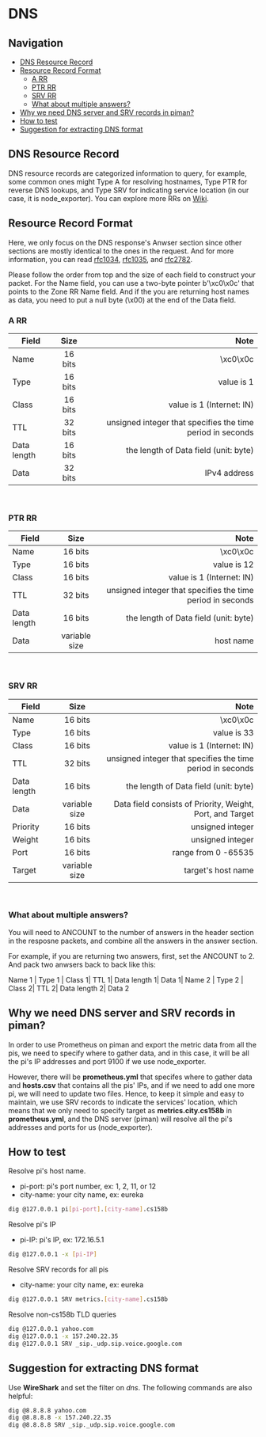 # DNS

## Navigation
- [DNS Resource Record](#dns-resource-record)
- [Resource Record Format](#resource-record-format)
    - [A RR](#a-rr)
    - [PTR RR](#ptr-rr)
    - [SRV RR](#srv-rr)
    - [What about multiple answers?](#what-about-multiple-answers?)
- [Why we need DNS server and SRV records in piman?](#why-we-need-dns-server-and-srv-records-in-piman?)
- [How to test](#how-to-test)
- [Suggestion for extracting DNS format](#suggestion-for-extracting-dns-format)
## DNS Resource Record
DNS resource records are categorized information to query, for example, some common ones might Type A for resolving hostnames, Type PTR for reverse DNS lookups, and Type SRV for indicating service location (in our case, it is node_exporter). You can explore more RRs on [Wiki](https://en.wikipedia.org/wiki/List_of_DNS_record_types).

## Resource Record Format
Here, we only focus on the DNS response's Anwser section since other sections are mostly identical to the ones in the request. And for more information, you can read [rfc1034](https://datatracker.ietf.org/doc/html/rfc1034), [rfc1035](https://datatracker.ietf.org/doc/html/rfc1035), and [rfc2782](https://datatracker.ietf.org/doc/html/rfc2782).

Please follow the order from top and the size of each field to construct your packet. For the Name field, you can use a two-byte pointer b'\xc0\x0c' that points to the Zone RR Name field. And if the you are returning host names as data, you need to put a null byte (\x00) at the end of the Data field.
### A RR
| Field        | Size           | Note                                                      |
| ------------ |:--------------:| -----:                                                    |
| Name         | 16 bits        | \xc0\x0c                                                  |
| Type         | 16 bits        | value is 1                                                |
| Class        | 16 bits        | value is 1 (Internet: IN)                                 |
| TTL          | 32 bits        | unsigned integer that specifies the time period in seconds|
| Data length  | 16 bits        | the length of Data field (unit: byte)                     |
| Data         | 32 bits        | IPv4 address                                              |

<br>

### PTR RR
| Field        | Size           | Note                                                      |
| ------------ |:--------------:| -----:                                                    |
| Name         | 16 bits        | \xc0\x0c                                                  |
| Type         | 16 bits        | value is 12                                               |
| Class        | 16 bits        | value is 1 (Internet: IN)                                 |
| TTL          | 32 bits        | unsigned integer that specifies the time period in seconds|
| Data length  | 16 bits        | the length of Data field (unit: byte)                     |
| Data         | variable size  | host name                                                 |

<br>

### SRV RR
| Field        | Size           | Note                                                       |
| ------------ |:--------------:| -----:                                                     |
| Name         | 16 bits        | \xc0\x0c                                                   |
| Type         | 16 bits        | value is 33                                                |
| Class        | 16 bits        | value is 1 (Internet: IN)                                  |
| TTL          | 32 bits        | unsigned integer that specifies the time period in seconds |
| Data length  | 16 bits        | the length of Data field (unit: byte)                      |
| Data         | variable size  | Data field consists of Priority, Weight, Port, and Target  |
| Priority     | 16 bits        | unsigned integer                                           |
| Weight       | 16 bits        | unsigned integer                                           |
| Port         | 16 bits        | range from 0 -65535                                        |
| Target       | variable size  | target's host name                                         |

<br>

### What about multiple answers?
You will need to ANCOUNT to the number of answers in the header section in the resposne packets, and combine all the answers in the answer section.

For example, if you are returning two answers, first, set the ANCOUNT to 2. And pack two anwsers back to back like this:

Name 1 | Type 1 | Class 1| TTL 1| Data length 1| Data 1| Name 2 | Type 2 | Class 2| TTL 2| Data length 2| Data 2

## Why we need DNS server and SRV records in piman?
In order to use Prometheus on piman and export the metric data from all the pis, we need to specify where to gather data, and in this case, it will be all the pi's IP addresses and port 9100 if we use node_exporter.

However, there will be **prometheus.yml** that specifes where to gather data and **hosts.csv** that contains all the pis' IPs, and if we need to add one more pi, we will need to update two files. Hence, to keep it simple and easy to maintain, we use SRV records to indicate the services' location, which means that we only need to specify target as **metrics.city.cs158b** in **prometheus.yml**, and the DNS server (piman) will resolve all the pi's addresses and ports for us (node_exporter).

## How to test
Resolve pi's host name.
- pi-port: pi's port number, ex: 1, 2, 11, or 12
- city-name: your city name, ex: eureka
```bash
dig @127.0.0.1 pi[pi-port].[city-name].cs158b
```

Resolve pi's IP
- pi-IP: pi's IP, ex: 172.16.5.1
```bash
dig @127.0.0.1 -x [pi-IP]
```

Resolve SRV records for all pis
- city-name: your city name, ex: eureka
```bash
dig @127.0.0.1 SRV metrics.[city-name].cs158b
```

Resolve non-cs158b TLD queries
```bash
dig @127.0.0.1 yahoo.com
dig @127.0.0.1 -x 157.240.22.35
dig @127.0.0.1 SRV _sip._udp.sip.voice.google.com
```

## Suggestion for extracting DNS format
Use **WireShark** and set the filter on *dns*. The following commands are also helpful:
```bash
dig @8.8.8.8 yahoo.com
dig @8.8.8.8 -x 157.240.22.35
dig @8.8.8.8 SRV _sip._udp.sip.voice.google.com
```